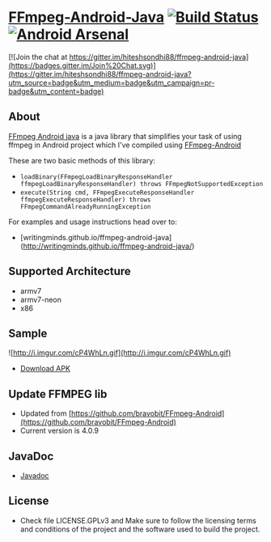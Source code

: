 [FFmpeg-Android-Java](http://writingminds.github.io/ffmpeg-android-java/) [![Build Status](https://travis-ci.org/hiteshsondhi88/ffmpeg-android-java.svg?branch=master)](https://travis-ci.org/hiteshsondhi88/ffmpeg-android-java) [![Android Arsenal](https://img.shields.io/badge/Android%20Arsenal-FFmpeg--Android--Java-brightgreen.svg?style=flat)](https://android-arsenal.com/details/1/931)
==============

[![Join the chat at https://gitter.im/hiteshsondhi88/ffmpeg-android-java](https://badges.gitter.im/Join%20Chat.svg)](https://gitter.im/hiteshsondhi88/ffmpeg-android-java?utm_source=badge&utm_medium=badge&utm_campaign=pr-badge&utm_content=badge)

## About
[FFmpeg Android java](http://writingminds.github.io/ffmpeg-android-java/) is a java library that simplifies your task of using ffmpeg in Android project which I've compiled using [FFmpeg-Android](http://writingminds.github.io/ffmpeg-android/)

These are two basic methods of this library:

* `loadBinary(FFmpegLoadBinaryResponseHandler ffmpegLoadBinaryResponseHandler) throws FFmpegNotSupportedException`
* `execute(String cmd, FFmpegExecuteResponseHandler ffmpegExecuteResponseHandler) throws FFmpegCommandAlreadyRunningException`

For examples and usage instructions head over to:
* [writingminds.github.io/ffmpeg-android-java] (http://writingminds.github.io/ffmpeg-android-java/)

## Supported Architecture
* armv7
* armv7-neon
* x86

## Sample
![http://i.imgur.com/cP4WhLn.gif](http://i.imgur.com/cP4WhLn.gif)
* [Download APK](https://github.com/writingminds/ffmpeg-android-java/releases/download/v0.3.2/app-debug.apk)

## Update FFMPEG lib
* Updated from [https://github.com/bravobit/FFmpeg-Android](https://github.com/bravobit/FFmpeg-Android)
* Current version is 4.0.9

## JavaDoc
* [Javadoc](http://writingminds.github.io/ffmpeg-android-java/docs/)

## License
* Check file LICENSE.GPLv3 and Make sure to follow the licensing terms and conditions of the project and the software used to build the project.
